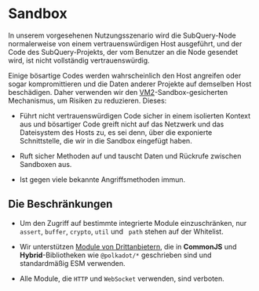 # Sandbox

In unserem vorgesehenen Nutzungsszenario wird die SubQuery-Node normalerweise von einem vertrauenswürdigen Host ausgeführt, und der Code des SubQuery-Projekts, der vom Benutzer an die Node gesendet wird, ist nicht vollständig vertrauenswürdig.

Einige bösartige Codes werden wahrscheinlich den Host angreifen oder sogar kompromittieren und die Daten anderer Projekte auf demselben Host beschädigen. Daher verwenden wir den [VM2](https://www.npmjs.com/package/vm2)-Sandbox-gesicherten Mechanismus, um Risiken zu reduzieren. Dieses:

- Führt nicht vertrauenswürdigen Code sicher in einem isolierten Kontext aus und bösartiger Code greift nicht auf das Netzwerk und das Dateisystem des Hosts zu, es sei denn, über die exponierte Schnittstelle, die wir in die Sandbox eingefügt haben.

- Ruft sicher Methoden auf und tauscht Daten und Rückrufe zwischen Sandboxen aus.

- Ist gegen viele bekannte Angriffsmethoden immun.

## Die Beschränkungen

- Um den Zugriff auf bestimmte integrierte Module einzuschränken, nur `assert`, `buffer`, `crypto`, `util` und ` path` stehen auf der Whitelist.

- Wir unterstützen [Module von Drittanbietern](../create/mapping/polkadot.md#third-party-libraries), die in **CommonJS** und **Hybrid**-Bibliotheken wie `@polkadot/*` geschrieben sind und standardmäßig ESM verwenden.

- Alle Module, die `HTTP` und `WebSocket` verwenden, sind verboten.
